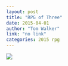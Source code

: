 ```yaml
---
layout: post
title: "RPG of Three"
date: 2015-04-01
author: "Tom Walker"
link: "no link"
categories: 2015 rpg
---
```

![]({{site.url}}/2015images/RPGofThree.jpg)
